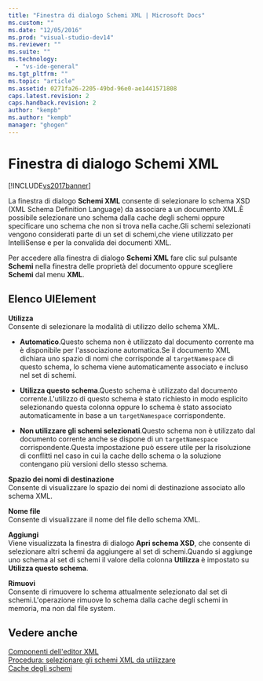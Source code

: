 ```yaml
---
title: "Finestra di dialogo Schemi XML | Microsoft Docs"
ms.custom: ""
ms.date: "12/05/2016"
ms.prod: "visual-studio-dev14"
ms.reviewer: ""
ms.suite: ""
ms.technology: 
  - "vs-ide-general"
ms.tgt_pltfrm: ""
ms.topic: "article"
ms.assetid: 0271fa26-2205-49bd-96e0-ae1441571808
caps.latest.revision: 2
caps.handback.revision: 2
author: "kempb"
ms.author: "kempb"
manager: "ghogen"
---
```

# Finestra di dialogo Schemi XML
[!INCLUDE[vs2017banner](../code-quality/includes/vs2017banner.md)]

La finestra di dialogo **Schemi XML** consente di selezionare lo schema XSD \(XML Schema Definition Language\) da associare a un documento XML.È possibile selezionare uno schema dalla cache degli schemi oppure specificare uno schema che non si trova nella cache.Gli schemi selezionati vengono considerati parte di un set di schemi,che viene utilizzato per IntelliSense e per la convalida dei documenti XML.  
  
 Per accedere alla finestra di dialogo **Schemi XML** fare clic sul pulsante **Schemi** nella finestra delle proprietà del documento oppure scegliere **Schemi** dal menu **XML**.  
  
## Elenco UIElement  
 **Utilizza**  
 Consente di selezionare la modalità di utilizzo dello schema XML.  
  
-   **Automatico**.Questo schema non è utilizzato dal documento corrente ma è disponibile per l'associazione automatica.Se il documento XML dichiara uno spazio di nomi che corrisponde al `targetNamespace` di questo schema, lo schema viene automaticamente associato e incluso nel set di schemi.  
  
-   **Utilizza questo schema**.Questo schema è utilizzato dal documento corrente.L'utilizzo di questo schema è stato richiesto in modo esplicito selezionando questa colonna oppure lo schema è stato associato automaticamente in base a un `targetNamespace` corrispondente.  
  
-   **Non utilizzare gli schemi selezionati**.Questo schema non è utilizzato dal documento corrente anche se dispone di un `targetNamespace` corrispondente.Questa impostazione può essere utile per la risoluzione di conflitti nel caso in cui la cache dello schema o la soluzione contengano più versioni dello stesso schema.  
  
 **Spazio dei nomi di destinazione**  
 Consente di visualizzare lo spazio dei nomi di destinazione associato allo schema XML.  
  
 **Nome file**  
 Consente di visualizzare il nome del file dello schema XML.  
  
 **Aggiungi**  
 Viene visualizzata la finestra di dialogo **Apri schema XSD**, che consente di selezionare altri schemi da aggiungere al set di schemi.Quando si aggiunge uno schema al set di schemi il valore della colonna **Utilizza** è impostato su **Utilizza questo schema**.  
  
 **Rimuovi**  
 Consente di rimuovere lo schema attualmente selezionato dal set di schemi.L'operazione rimuove lo schema dalla cache degli schemi in memoria, ma non dal file system.  
  
## Vedere anche  
 [Componenti dell'editor XML](../xml-tools/xml-editor-components.md)   
 [Procedura: selezionare gli schemi XML da utilizzare](../xml-tools/how-to-select-the-xml-schemas-to-use.md)   
 [Cache degli schemi](../xml-tools/schema-cache.md)